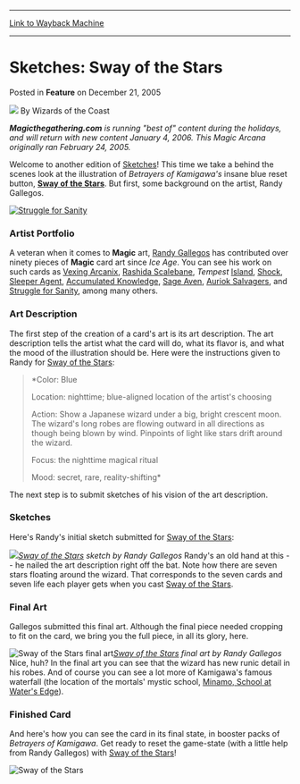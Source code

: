 
---
[Link to Wayback Machine](https://web.archive.org/web/20220121235820/https://magic.wizards.com/en/articles/archive/feature/sketches-sway-stars-2005-12-21)

[_metadata_:wayback_url]:- "https://magic.wizards.com/en/articles/archive/feature/sketches-sway-stars-2005-12-21"
[_metadata_:wayback_raw_url]:- "https://web.archive.org/web/20220121235820id_/https://magic.wizards.com/en/articles/archive/feature/sketches-sway-stars-2005-12-21"
[_metadata_:wayback_capture_timestamp]:- "2022-01-21 23:58:20+00:00"
[_metadata_:description]:- "Magicthegathering.com is running `best of` content during the holidays, and will return with new content January 4, 2006. This Magic Arcana originally ran February 24, 2005. Welcome to another edition of Sketches! This time we take a behind the scenes look at the illustration of Betrayers of Kamigawa's insane blue reset button, Sway of the Stars. But first, some background on"
[_metadata_:generator]:- "Drupal 7 (http://drupal.org)"
[_metadata_:publish_date]:- "2005-12-21"
---


Sketches: Sway of the Stars
===========================



 Posted in **Feature**
 on December 21, 2005 






![](https://media.magic.wizards.com/styles/auth_small/public/images/person/wizards_author.jpg)
By Wizards of the Coast












***Magicthegathering.com** is running "best of" content during the holidays, and will return with new content January 4, 2006. This Magic Arcana originally ran February 24, 2005.*


Welcome to another edition of [Sketches](http://archive.wizards.com/default.asp?x=mtgcom/fullarchive&tablefilter=sketches:)! This time we take a behind the scenes look at the illustration of *Betrayers of Kamigawa's*  insane blue reset button, **[Sway of the Stars](https://gatherer.wizards.com/Pages/Card/Details.aspx?name=Sway+of+the+Stars)**. But first, some background on the artist, Randy Gallegos.


[![Struggle for Sanity](https://web.archive.org/web/20120908004527id_/http://www.wizards.com/global/images/mtgcom_arcana_975_pic1_en.jpg)](http://gatherer.wizards.com/Pages/Card/Details.aspx?&name=Struggle%2Bfor%2BSanity)
### Artist Portfolio


A veteran when it comes to **Magic** art, [Randy Gallegos](http://www.randygallegos.com/artists/gallegos/main.asp) has contributed over ninety pieces of **Magic** card art since *Ice Age*. You can see his work on such cards as [Vexing Arcanix](https://gatherer.wizards.com/Pages/Card/Details.aspx?name=Vexing+Arcanix), [Rashida Scalebane](https://gatherer.wizards.com/Pages/Card/Details.aspx?name=Rashida+Scalebane), *Tempest*  [Island](http://gatherer.wizards.com/Pages/Card/Details.aspx?&name=Island), [Shock](http://gatherer.wizards.com/Pages/Card/Details.aspx?&name=Shock), [Sleeper Agent](https://gatherer.wizards.com/Pages/Card/Details.aspx?name=Sleeper+Agent), [Accumulated Knowledge](https://gatherer.wizards.com/Pages/Card/Details.aspx?name=Accumulated+Knowledge), [Sage Aven](https://gatherer.wizards.com/Pages/Card/Details.aspx?name=Sage+Aven), [Auriok Salvagers](https://gatherer.wizards.com/Pages/Card/Details.aspx?name=Auriok+Salvagers), and [Struggle for Sanity](https://gatherer.wizards.com/Pages/Card/Details.aspx?name=Struggle+for+Sanity), among many others.


### Art Description


The first step of the creation of a card's art is its art description. The art description tells the artist what the card will do, what its flavor is, and what the mood of the illustration should be. Here were the instructions given to Randy for [Sway of the Stars](https://gatherer.wizards.com/Pages/Card/Details.aspx?name=Sway+of+the+Stars):



> 
> *Color: Blue  
> 
> Location: nighttime; blue-aligned location of the artist's choosing  
> 
> Action: Show a Japanese wizard under a big, bright crescent moon. The wizard's long robes are flowing outward in all directions as though being blown by wind. Pinpoints of light like stars drift around the wizard.  
> 
> Focus: the nighttime magical ritual  
> 
> Mood: secret, rare, reality-shifting*
> 
> 
> 


The next step is to submit sketches of his vision of the art description.


### Sketches


Here's Randy's initial sketch submitted for [Sway of the Stars](https://gatherer.wizards.com/Pages/Card/Details.aspx?name=Sway+of+the+Stars):


![](https://web.archive.org/web/20120908004528id_/http://www.wizards.com/global/images/mtgcom_arcana_975_pic2_en.jpg)*[Sway of the Stars](https://gatherer.wizards.com/Pages/Card/Details.aspx?name=Sway+of+the+Stars) sketch by Randy Gallegos*
Randy's an old hand at this -- he nailed the art description right off the bat. Note how there are seven stars floating around the wizard. That corresponds to the seven cards and seven life each player gets when you cast [Sway of the Stars](https://gatherer.wizards.com/Pages/Card/Details.aspx?name=Sway+of+the+Stars).


### Final Art


Gallegos submitted this final art. Although the final piece needed cropping to fit on the card, we bring you the full piece, in all its glory, here.


![Sway of the Stars final art](https://media.magic.wizards.com/image_legacy_migration/magic/images/mtgcom/arcana300/SwayOfTheStars.jpg)*[Sway of the Stars](https://gatherer.wizards.com/Pages/Card/Details.aspx?name=Sway+of+the+Stars) final art by Randy Gallegos*
Nice, huh? In the final art you can see that the wizard has new runic detail in his robes. And of course you can see a lot more of Kamigawa's famous waterfall (the location of the mortals' mystic school, [Minamo, School at Water's Edge](http://gatherer.wizards.com/Pages/Card/Details.aspx?&name=Minamo%252C%2BSchool%2Bat%2BWater%2527s%2BEdge)).


### Finished Card


And here's how you can see the card in its final state, in booster packs of *Betrayers of Kamigawa*. Get ready to reset the game-state (with a little help from Randy Gallegos) with [Sway of the Stars](https://gatherer.wizards.com/Pages/Card/Details.aspx?name=Sway+of+the+Stars)!



![Sway of the Stars](http://gatherer.wizards.com/Handlers/Image.ashx?type=card&name=Sway+of+the+Stars)







